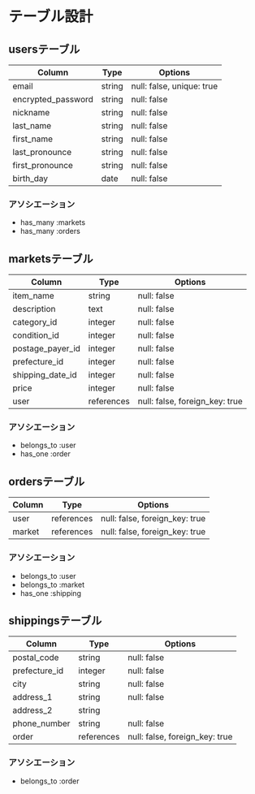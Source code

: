 # テーブル設計

## usersテーブル

| Column             | Type    | Options                   |
| ------------------ | ------- | ------------------------- |
| email              | string  | null: false, unique: true |
| encrypted_password | string  | null: false               |
| nickname           | string  | null: false               |
| last_name          | string  | null: false               |
| first_name         | string  | null: false               |
| last_pronounce     | string  | null: false               |
| first_pronounce    | string  | null: false               |
| birth_day          | date    | null: false               |
 
### アソシエーション

- has_many :markets
- has_many :orders

## marketsテーブル

| Column           | Type       | Options                         |
| ---------------- | ---------- | ------------------------------- |
| item_name        | string     | null: false                     |
| description      | text       | null: false                     |
| category_id      | integer    | null: false                     |
| condition_id     | integer    | null: false                     |
| postage_payer_id | integer    | null: false                     |
| prefecture_id    | integer    | null: false                     |
| shipping_date_id | integer    | null: false                     |
| price            | integer    | null: false                     |
| user             | references | null: false, foreign_key: true  |

### アソシエーション

- belongs_to :user
- has_one :order

## ordersテーブル

| Column        | Type       | Options                        |
| ------------- | ---------- | ------------------------------ |
| user          | references | null: false, foreign_key: true |
| market        | references | null: false, foreign_key: true |

### アソシエーション

- belongs_to :user
- belongs_to :market
- has_one :shipping

## shippingsテーブル

| Column        | Type       | Options                        |
| ------------- | ---------- | ------------------------------ |
| postal_code   | string     | null: false                    |
| prefecture_id | integer    | null: false                    |
| city          | string     | null: false                    |
| address_1     | string     | null: false                    |
| address_2     | string     |                                |
| phone_number  | string     | null: false                    |
| order         | references | null: false, foreign_key: true |

### アソシエーション

- belongs_to :order